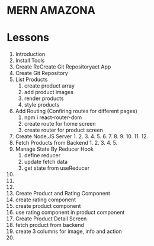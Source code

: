 # MERN AMAZONA

# Lessons

1. Introduction
2. Install Tools
3. Create ReCreate Git Repositoryact App
4. Create Git Repository
5. List Products
   1. create product array
   2. add product images
   3. render products
   4. style products
6. Add Routing (Confiring routes for different pages)
   1. npm i react-router-dom
   2. create route for home screen
   3. create router for product screen
7. Create Node.JS Server
   1.
   2.
   3.
   4.
   5.
   6.
   7.
   8.
   9.
   10.
   11.
   12.
8. Fetch Products from Backend
   1.
   2.
   3.
   4.
   5.
9. Manage State By Reducer Hook
   1. define reducer
   2. update fetch data
   3. get state from useReducer
10.
11.
12.
13. Create Product and Rating Component
14. create rating component
15. create product component
16. use rating component in product component
17. Create Product Detail Screen
18. fetch product from backend
19. create 3 columns for image, info and action
20.
